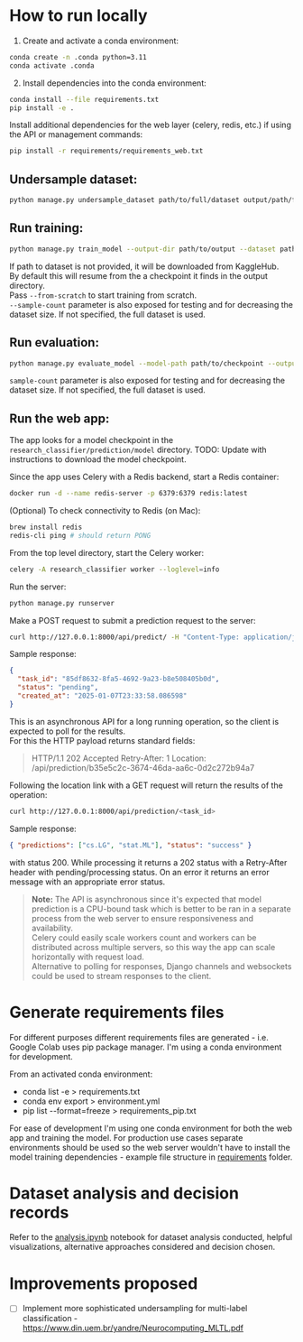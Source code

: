 # How to run locally

1. Create and activate a conda environment:

```bash
conda create -n .conda python=3.11
conda activate .conda
```

2. Install dependencies into the conda environment:

```bash
conda install --file requirements.txt
pip install -e .
```

Install additional dependencies for the web layer (celery, redis, etc.) if using the API or management commands:

```bash
pip install -r requirements/requirements_web.txt
```

## Undersample dataset:

```bash
python manage.py undersample_dataset path/to/full/dataset output/path/for/undersampled/dataset --threshold optional_threshold
```

## Run training:

```bash
python manage.py train_model --output-dir path/to/output --dataset path/to/full/dataset --num-epochs 3
```

If path to dataset is not provided, it will be downloaded from KaggleHub.  
By default this will resume from the a checkpoint it finds in the output directory.  
Pass `--from-scratch` to start training from scratch.  
`--sample-count` parameter is also exposed for testing and for decreasing the dataset size. If not specified, the full dataset is used.

## Run evaluation:

```bash
python manage.py evaluate_model --model-path path/to/checkpoint --output-dir path/to/output --dataset path/to/full/dataset
```

`sample-count` parameter is also exposed for testing and for decreasing the dataset size. If not specified, the full dataset is used.

## Run the web app:

The app looks for a model checkpoint in the `research_classifier/prediction/model` directory.
TODO: Update with instructions to download the model checkpoint.

Since the app uses Celery with a Redis backend, start a Redis container:

```bash
docker run -d --name redis-server -p 6379:6379 redis:latest
```

(Optional) To check connectivity to Redis (on Mac):

```bash
brew install redis
redis-cli ping # should return PONG
```

From the top level directory, start the Celery worker:

```bash
celery -A research_classifier worker --loglevel=info
```

Run the server:

```bash
python manage.py runserver
```

Make a POST request to submit a prediction request to the server:

```bash
curl http://127.0.0.1:8000/api/predict/ -H "Content-Type: application/json" -d '{"article": "This is a test article about machine learning."}'
```

Sample response:

```json
{
  "task_id": "85df8632-8fa5-4692-9a23-b8e508405b0d",
  "status": "pending",
  "created_at": "2025-01-07T23:33:58.086598"
}
```

This is an asynchronous API for a long running operation, so the client is expected to poll for the results.  
For this the HTTP payload returns standard fields:

> HTTP/1.1 202 Accepted
> Retry-After: 1
> Location: /api/prediction/b35e5c2c-3674-46da-aa6c-0d2c272b94a7

Following the location link with a GET request will return the results of the operation:

```bash
curl http://127.0.0.1:8000/api/prediction/<task_id>
```

Sample response:

```json
{ "predictions": ["cs.LG", "stat.ML"], "status": "success" }
```

with status 200.
While processing it returns a 202 status with a Retry-After header with pending/processing status.
On an error it returns an error message with an appropriate error status.

> **Note:** The API is asynchronous since it's expected that model prediction is a CPU-bound task
> which is better to be ran in a separate process from the web server to ensure responsiveness and availability.  
> Celery could easily scale workers count and workers can be distributed across multiple servers,
> so this way the app can scale horizontally with request load.  
> Alternative to polling for responses, Django channels and websockets could be used to stream responses to the client.

# Generate requirements files

For different purposes different requirements files are generated - i.e. Google Colab uses pip package manager. I'm using a conda environment for development.

From an activated conda environment:

- conda list -e > requirements.txt
- conda env export > environment.yml
- pip list --format=freeze > requirements_pip.txt

For ease of development I'm using one conda environment for both the web app and training the model. For production use cases separate environments should be used so the web server wouldn't have to install the model training dependencies - example file structure in [requirements](requirements) folder.

# Dataset analysis and decision records

Refer to the [analysis.ipynb](research_classifier/analysis/analysis.ipynb) notebook for dataset analysis conducted, helpful visualizations, alternative approaches considered and decision chosen.

# Improvements proposed

- [ ] Implement more sophisticated undersampling for multi-label classification - https://www.din.uem.br/yandre/Neurocomputing_MLTL.pdf
